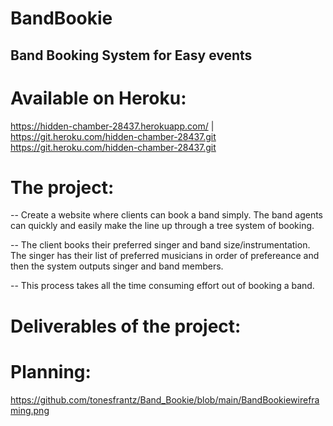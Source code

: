 # BandBookie

## Band Booking System for Easy events

# Available on Heroku:

https://hidden-chamber-28437.herokuapp.com/ | https://git.heroku.com/hidden-chamber-28437.git
https://git.heroku.com/hidden-chamber-28437.git

# The project:

-- Create a website where clients can book a band simply. The band agents can quickly and easily make the line up through a tree system of booking.

-- The client books their preferred singer and band size/instrumentation. The singer has their list of preferred musicians in order of prefereance and then
the system outputs singer and band members.

-- This process takes all the time consuming effort out of booking a band.

# Deliverables of the project:


# Planning:

https://github.com/tonesfrantz/Band_Bookie/blob/main/BandBookiewireframing.png

